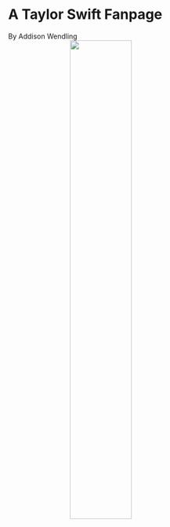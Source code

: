 # A Taylor Swift Fanpage
By Addison Wendling
<img src="./https://share.icloud.com/photos/04ce9wI8Fz_9JivHSoBi0opmw" style="width:50%; margin:auto; display:block">
